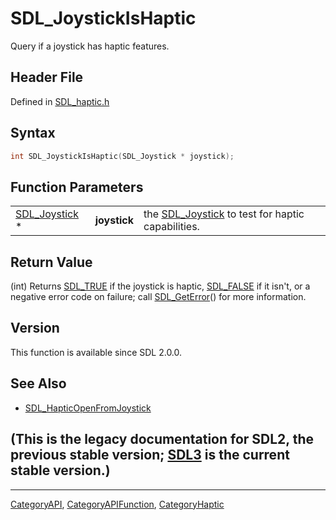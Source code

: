 # SDL_JoystickIsHaptic

Query if a joystick has haptic features.

## Header File

Defined in [SDL_haptic.h](https://github.com/libsdl-org/SDL/blob/SDL2/include/SDL_haptic.h)

## Syntax

```c
int SDL_JoystickIsHaptic(SDL_Joystick * joystick);
```

## Function Parameters

|                                |              |                                                                   |
| ------------------------------ | ------------ | ----------------------------------------------------------------- |
| [SDL_Joystick](SDL_Joystick) * | **joystick** | the [SDL_Joystick](SDL_Joystick) to test for haptic capabilities. |

## Return Value

(int) Returns [SDL_TRUE](SDL_TRUE) if the joystick is haptic,
[SDL_FALSE](SDL_FALSE) if it isn't, or a negative error code on failure;
call [SDL_GetError](SDL_GetError)() for more information.

## Version

This function is available since SDL 2.0.0.

## See Also

- [SDL_HapticOpenFromJoystick](SDL_HapticOpenFromJoystick)


## (This is the legacy documentation for SDL2, the previous stable version; [SDL3](https://wiki.libsdl.org/SDL3/) is the current stable version.)



----
[CategoryAPI](CategoryAPI), [CategoryAPIFunction](CategoryAPIFunction), [CategoryHaptic](CategoryHaptic)

